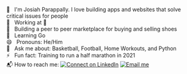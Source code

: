 🐲   &nbsp; I'm Josiah Parappally. I love building apps and websites that solve critical issues for people <br>
💼   &nbsp; Working at  <br>
🔭   &nbsp; Building a peer to peer marketplace for buying and selling shoes <br>
🌱   &nbsp; Learning Go <br>
😄   &nbsp; Pronouns: He/Him <br>
💬   &nbsp; Ask me about: Basketball, Football, Home Workouts, and Python <br>
⚡   &nbsp; Fun fact: Training to run a half marathon in 2021 <br>
📬   How to reach me: 
[![Connect on LinkedIn](https://img.shields.io/badge/--linkedin?label=LinkedIn&logo=LinkedIn&style=social)](https://www.linkedin.com/in/parappally/)
[![Email me](https://img.shields.io/badge/--gmail?label=Gmail&logo=Gmail&style=social)](mailto:josiahparappally@gmail.com)

<!--START_SECTION:activity-->







<!--END_SECTION:activity-->

